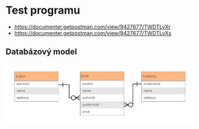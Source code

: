 # Test programu

  - https://documenter.getpostman.com/view/9427677/TWDTLyXr
  - https://documenter.getpostman.com/view/9427677/TWDTLyXs

## Databázový model

![N|Solid](image/database.PNG)

